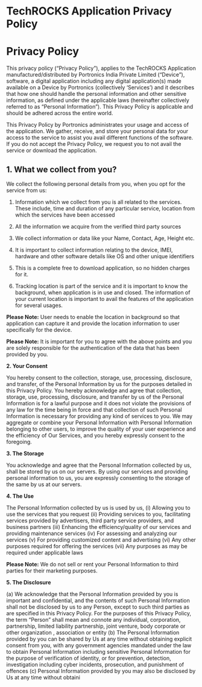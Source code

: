 # TechROCKS Application Privacy Policy 

# Privacy Policy

This privacy policy (“Privacy Policy”), applies to the TechROCKS Application manufactured/distributed by Portronics India Private Limited (“Device”), software, a digital application including any digital application(s) made available on a Device by Portronics (collectively ‘Services’) and it describes that how one should handle the personal information and other sensitive information, as defined under the applicable laws  (hereinafter collectively referred to as “Personal Information”). This Privacy Policy is applicable and should be adhered across the entire world. 

This Privacy Policy by Portronics administrates your usage and access of the application. We gather, receive, and store your personal data for your access to the service to assist you avail different functions of the software. If you do not accept the Privacy Policy, we request you to not avail the service or download the application. 

## 1. What we collect from you?

We collect the following personal details from you, when you opt for the service from us:

1. Information which we collect from you is all related to the services. These include, time and duration of any particular service, location from which the services have been accessed 

2. All the information we acquire from the verified third party sources 

3. We collect information or data like your Name, Contact, Age, Height etc.

4. It is important to collect information relating to the device, IMEI, hardware and other software details like OS and other unique identifiers 

5. This is a complete free to download application, so no hidden charges for it. 

6. Tracking location is part of the service and it is important to know the background, when application is in use and closed. The information of your current location is important to avail the features of the application for several usages.  

**Please Note:** User needs to enable the location in background so that application can capture it and provide the location information to user specifically for the device. 

**Please Note:** It is important for you to agree with the above points and you are solely responsible for the authentication of the data that has been provided by you. 

**2. Your Consent**

You hereby consent to the collection, storage, use, processing, disclosure, and transfer, of the Personal Information by us for the purposes detailed in this Privacy Policy. You hereby acknowledge and agree that collection, storage, use, processing, disclosure, and transfer by us of the Personal Information is for a lawful purpose and it does not violate the provisions of any law for the time being in force and that collection of such Personal Information is necessary for providing any kind of services to you. We may aggregate or combine your Personal Information with Personal Information belonging to other users, to improve the quality of your user experience and the efficiency of Our Services, and you hereby expressly consent to the foregoing. 

**3. The Storage**

You acknowledge and agree that the Personal Information collected by us, shall be stored by us on our servers. By using our services and providing personal information to us, you are expressly consenting to the storage of the same by us at our servers.  

**4. The Use**

The Personal Information collected by us is used by us, (i) Allowing you to use the services that you request (ii) Providing services to you, facilitating services provided by advertisers, third party service providers, and business partners (iii) Enhancing the efficiency/quality of our services and providing maintenance services (iv) For assessing and analyzing our services (v) For providing customized content and advertising (vi) Any other purposes required for offering the services (vii) Any purposes as may be required under applicable laws

**Please Note:** We do not sell or rent your Personal Information to third parties for their marketing purposes. 

**5. The Disclosure**

(a) We acknowledge that the Personal Information provided by you is important and confidential, and the contents of such Personal Information shall not be disclosed by us to any Person, except to such third parties as are specified in this Privacy Policy. For the purposes of this Privacy Policy, the term “Person” shall mean and connote any individual, corporation, partnership, limited liability partnership, joint venture, body corporate or other organization , association or entity (b) The Personal Information provided by you can be shared by Us at any time without obtaining explicit consent from you, with any government agencies mandated under the law to obtain Personal Information including sensitive Personal Information for the purpose of verification of identity, or for prevention, detection, investigation including cyber incidents, prosecution, and punishment of offences (c) Personal Information provided by you may also be disclosed by Us at any time without obtaini
